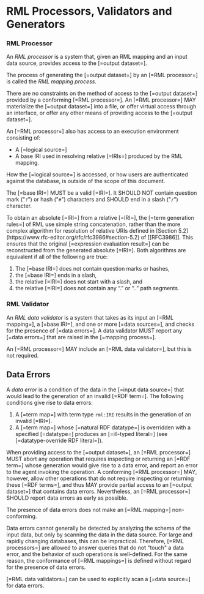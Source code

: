 # RML Processors, Validators and Generators


### RML Processor

An <dfn>RML processor</dfn> is a system that, given an RML mapping and an input data source,
provides access to the [=output dataset=].

The process of generating the [=output dataset=] by an [=RML processor=] is called the <dfn data-lt="mapping process">RML mapping process</dfn>.

There are no constraints on the method of access to the [=output dataset=]
provided by a conforming [=RML processor=].
An [=RML processor=] MAY materialize the [=output dataset=] into a file,
or offer virtual access through an interface,
or offer any other means of providing access to the [=output dataset=].

An [=RML processor=] also has access to an execution environment consisting of:
* A [=logical source=]
* A base IRI used in resolving relative [=IRIs=] produced by the RML mapping.

How the [=logical source=] is accessed,
or how users are authenticated against the database,
is outside of the scope of this document.

The [=base IRI=] MUST be a valid [=IRI=].
It SHOULD NOT contain question mark ("`?`") or hash ("`#`") characters and
SHOULD end in a slash ("`/`") character.

<aside class="note">
To obtain an absolute [=IRI=] from a relative [=IRI=],
the [=term generation rules=] of RML use simple string concatenation,
rather than the more complex algorithm for resolution of relative URIs
defined in [Section 5.2](https://www.rfc-editor.org/rfc/rfc3986#section-5.2) of [[RFC3986]].
This ensures that the original [=expression evaluation result=] can be reconstructed from the generated absolute [=IRI=].
Both algorithms are equivalent if all of the following are true:

1. The [=base IRI=] does not contain question marks or hashes,
2. the [=base IRI=] ends in a slash,
3. the relative [=IRI=] does not start with a slash, and
4. the relative [=IRI=] does not contain any “.” or “..” path segments.
</aside>

### RML Validator

An <dfn>RML data validator</dfn> is a system that takes as its input
an [=RML mapping=], a [=base IRI=], and one or more [=data sources=],
and checks for the presence of [=data errors=].
A data validator MUST report any [=data errors=]
that are raised in the [=mapping process=].

An [=RML processor=] MAY include an [=RML data validator=], but this is not required.


## Data Errors

A <dfn>data error</dfn> is a condition of the data in the [=input data source=]
that would lead to the generation of an invalid [=RDF term=].
The following conditions give rise to data errors:

1. A [=term map=] with term type `rml:IRI` results in the generation of an invalid [=IRI=].
2. A [=term map=] whose [=natural RDF datatype=] is overridden with a specified [=datatype=]
produces an [=ill-typed literal=] (see [=datatype-override RDF literal=]).

When providing access to the [=output dataset=],
an [=RML processor=] MUST abort any operation
that requires inspecting or returning an [=RDF term=]
whose generation would give rise to a data error,
and report an error to the agent invoking the operation.
A conforming [=RML processor=] MAY, however,
allow other operations that do not require inspecting or returning these [=RDF terms=],
and thus MAY provide partial access to an [=output dataset=] that contains data errors.
Nevertheless, an [=RML processor=] SHOULD report data errors as early as possible.

The presence of data errors does not make an [=RML mapping=] non-conforming.

<aside class="note">
Data errors cannot generally be detected by analyzing the schema of the input data,
but only by scanning the data in the data source.
For large and rapidly changing databases, this can be impractical.
Therefore, [=RML processors=] are allowed to answer queries
that do not "touch" a data error,
and the behavior of such operations is well-defined. For the same reason,
the conformance of [=RML mappings=] is defined without regard for the presence of data errors.

[=RML data validators=] can be used to explicitly scan a [=data source=] for data errors.
</aside>
